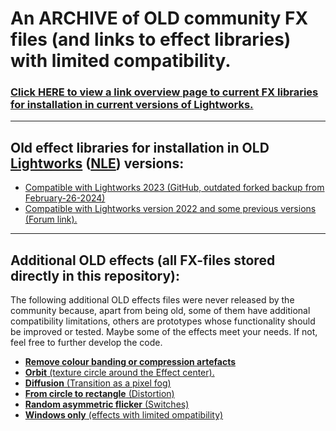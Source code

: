 
# An ARCHIVE of OLD community FX files (and links to effect libraries) with limited compatibility.  
### [Click HERE to view a link overview page to current FX libraries for installation in current versions of Lightworks.](https://github.com/FxSchrauber/lwks-fx)  

----------------------------------------------------------------------------

## Old effect libraries for installation in OLD [Lightworks] ([NLE]) versions: 
- [Compatible with Lightworks 2023 (GitHub, outdated forked backup from February-26-2024)](https://github.com/FxSchrauber/OLD-lwks-fx-bundle_February-26-2024)
- [Compatible with Lightworks version 2022 and some previous versions (Forum link).](https://forum.lwks.com/threads/custom-and-user-effects.246700/)  
  
-----------------------------------------------------------------------------

## Additional OLD effects (all FX-files stored directly in this repository):
The following additional OLD effects files were never released by the community because, apart from being old, some of them have additional compatibility limitations, others are prototypes whose functionality should be improved or tested.
Maybe some of the effects meet your needs. If not, feel free to further develop the code.

- [**Remove colour banding or compression artefacts**](Colour_banding/README.md)
- [**Orbit** (texture circle around the Effect center).](DVE/DVE_Extras/Orbit/README.md)
- [**Diffusion** (Transition as a pixel fog)](Mix/Prototypes/Diffusion/README.md)
- [**From circle to rectangle** (Distortion)](Stylize/Distortion/CircleToRectangle/README.md)
- [**Random asymmetric flicker** (Switches)](User/Switches/RandomFlicker/README.md)
- [**Windows only** (effects with limited ompatibility)](Windows_only/README.md)





[NLE]:https://en.wikipedia.org/wiki/Non-linear_editing "Non-linear editing, link to wikipedia.org"
[Lightworks]: https://lwks.com/ "Link to video editing software page https://lwks.com/"
